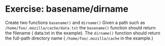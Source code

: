 # Exercise: basename/dirname


Create two functions `basename()` and `dirname()`
Given a path such as `/home/foo/.mozilla/cache/data.txt`
the `basename()` function should return the filename ( data.txt in the example).
The `dirname()` function should return the full-path directory name
( `/home/foo/.mozilla/cache` in the example.)


